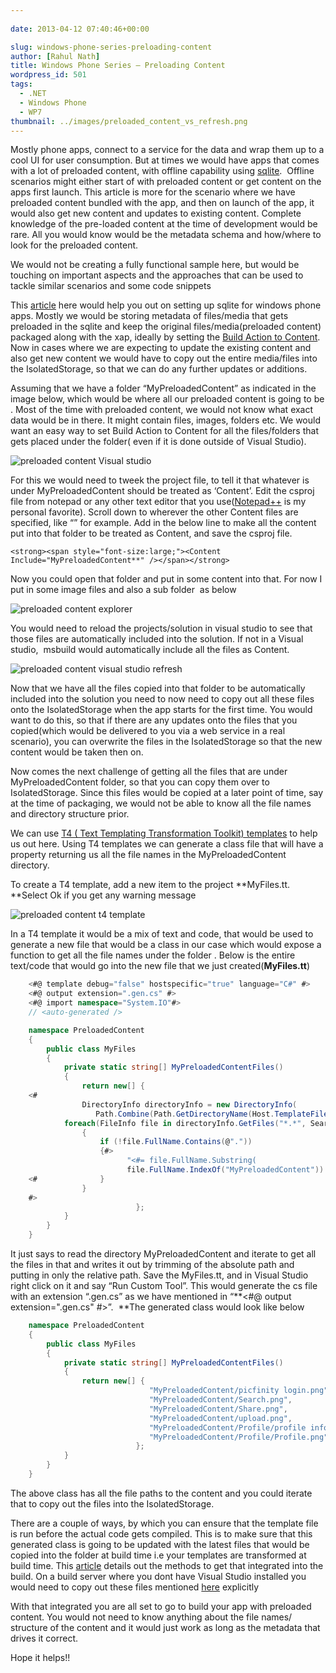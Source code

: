 ```yaml
---
  
date: 2013-04-12 07:40:46+00:00

slug: windows-phone-series-preloading-content
author: [Rahul Nath]
title: Windows Phone Series – Preloading Content
wordpress_id: 501
tags:
  - .NET
  - Windows Phone
  - WP7
thumbnail: ../images/preloaded_content_vs_refresh.png
---
```


Mostly phone apps, connect to a service for the data and wrap them up to a cool UI for user consumption. But at times we would have apps that comes with a lot of preloaded content, with offline capability using [sqlite](http://visualstudiogallery.msdn.microsoft.com/cd120b42-30f4-446e-8287-45387a4f40b7).  Offline scenarios might either start of with preloaded content or get content on the apps first launch. This article is more for the scenario where we have preloaded content bundled with the app, and then on launch of the app, it would also get new content and updates to existing content. Complete knowledge of the pre-loaded content at the time of development would be rare. All you would know would be the metadata schema and how/where to look for the preloaded content.

We would not be creating a fully functional sample here, but would be touching on important aspects and the approaches that can be used to tackle similar scenarios and some code snippets

This [article](http://blogs.windows.com/windows_phone/b/wpdev/archive/2013/03/12/using-the-sqlite-database-engine-with-windows-phone-8-apps.aspx) here would help you out on setting up sqlite for windows phone apps. Mostly we would be storing metadata of files/media that gets preloaded in the sqlite and keep the original files/media(preloaded content) packaged along with the xap, ideally by setting the [Build Action to Content](<http://msdn.microsoft.com/en-in/library/windowsphone/develop/ff967560(v=vs.105).aspx#BKMK_Media>).  Now in cases where we are expecting to update the existing content and also get new content we would have to copy out the entire media/files into the IsolatedStorage, so that we can do any further updates or additions.

Assuming that we have a folder “MyPreloadedContent” as indicated in the image below, which would be where all our preloaded content is going to be . Most of the time with preloaded content, we would not know what exact data would be in there. It might contain files, images, folders etc. We would want an easy way to set Build Action to Content for all the files/folders that gets placed under the folder( even if it is done outside of Visual Studio).

![preloaded content Visual studio](../images/preloaded_content_Visual_studio.png)

For this we would need to tweek the project file, to tell it that whatever is under MyPreloadedContent should be treated as ‘Content’. Edit the csproj file from notepad or any other text editor that you use([Notepad++](http://notepad-plus-plus.org/) is my personal favorite). Scroll down to wherever the other Content files are specified, like “<Content Include="ApplicationIcon.png">” for example. Add in the below line to make all the content put into that folder to be treated as Content, and save the csproj file.

    <strong><span style="font-size:large;"><Content Include="MyPreloadedContent**" /></span></strong>

Now you could open that folder and put in some content into that. For now I put in some image files and also a sub folder  as below

![preloaded content explorer](../images/preloaded_content_explorer.png)

You would need to reload the projects/solution in visual studio to see that those files are automatically included into the solution. If not in a Visual studio,  msbuild would automatically include all the files as Content.

![preloaded content visual studio refresh](../images/preloaded_content_vs_refresh.png)

Now that we have all the files copied into that folder to be automatically included into the solution you need to now need to copy out all these files onto the IsolatedStorage when the app starts for the first time. You would want to do this, so that if there are any updates onto the files that you copied(which would be delivered to you via a web service in a real scenario), you can overwrite the files in the IsolatedStorage so that the new content would be taken then on.

Now comes the next challenge of getting all the files that are under MyPreloadedContent folder, so that you can copy them over to IsolatedStorage. Since this files would be copied at a later point of time, say at the time of packaging, we would not be able to know all the file names and directory structure prior.

We can use [T4 ( Text Templating Transformation Toolkit) templates](http://msdn.microsoft.com/en-us/library/vstudio/bb126445.aspx) to help us out here. Using T4 templates we can generate a class file that will have a property returning us all the file names in the MyPreloadedContent directory.

To create a T4 template, add a new item to the project **MyFiles.tt. **Select Ok if you get any warning message

![preloaded content t4 template](../images/preloaded_content_t4_template.jpg)

In a T4 template it would be a mix of text and code, that would be used to generate a new file that would be a class in our case which would expose a function to get all the file names under the folder . Below is the entire text/code that would go into the new file that we just created(**MyFiles.tt**)

```csharp
    <#@ template debug="false" hostspecific="true" language="C#" #>
    <#@ output extension=".gen.cs" #>
    <#@ import namespace="System.IO"#>
    // <auto-generated />

    namespace PreloadedContent
    {
        public class MyFiles
        {
            private static string[] MyPreloadedContentFiles()
            {
                return new[] {
    <#
                DirectoryInfo directoryInfo = new DirectoryInfo(
                   Path.Combine(Path.GetDirectoryName(Host.TemplateFile),"MyPreloadedContent"));
            foreach(FileInfo file in directoryInfo.GetFiles("*.*", SearchOption.AllDirectories))
                {
                    if (!file.FullName.Contains(@"."))
                    {#>
                          "<#= file.FullName.Substring(
                          file.FullName.IndexOf("MyPreloadedContent")).Replace(@"", "/") #>",
    <#              }
                }
    #>
                            };
            }
        }
    }
```

It just says to read the directory MyPreloadedContent and iterate to get all the files in that and writes it out by trimming of the absolute path and putting in only the relative path. Save the MyFiles.tt, and in Visual Studio right click on it and say “Run Custom Tool”. This would generate the cs file with an extension “.gen.cs” as we have mentioned in “**<#@ output extension=".gen.cs" #>”.  **The generated class would look like below

```csharp
    namespace PreloadedContent
    {
        public class MyFiles
        {
            private static string[] MyPreloadedContentFiles()
            {
                return new[] {
                               "MyPreloadedContent/picfinity login.png",
                               "MyPreloadedContent/Search.png",
                               "MyPreloadedContent/Share.png",
                               "MyPreloadedContent/upload.png",
                               "MyPreloadedContent/Profile/profile info.png",
                               "MyPreloadedContent/Profile/Profile.png",
                            };
            }
        }
    }

```

The above class has all the file paths to the content and you could iterate that to copy out the files into the IsolatedStorage.

There are a couple of ways, by which you can ensure that the template file is run before the actual code gets compiled. This is to make sure that this generated class is going to be updated with the latest files that would be copied into the folder at build time i.e your templates are transformed at build time. This [article](http://msdn.microsoft.com/en-us/library/ee847423.aspx) details out the methods to get that integrated into the build. On a build server where you dont have Visual Studio installed you would need to copy out these files mentioned [here](http://msdn.microsoft.com/en-us/library/ee847423.aspx#buildserver) explicitly

With that integrated you are all set to go to build your app with preloaded content. You would not need to know anything about the file names/ structure of the content and it would just work as long as the metadata that drives it correct.

Hope it helps!!
